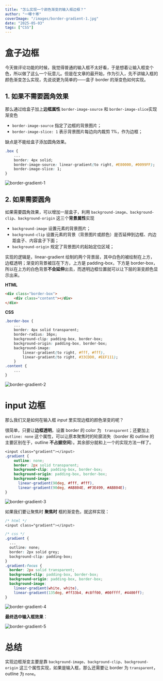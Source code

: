 ```yaml
---
title: "怎么实现一个颜色渐变的输入框边框？"
author: "一曝十寒"
coverImage: "/images/border-gradient-1.jpg"
date: "2025-05-03"
tags: ["CSS"]
---
```


# 盒子边框

今天做评论功能的时候，我觉得普通的输入框不太好看，于是想着让输入框变个色，所以做了这么一个玩意儿。但是在文章的最开始，作为引入，先不讲输入框的颜色渐变怎么实现，先说说更为简单的——盒子 border 的渐变色如何实现。

## 1. 如果不需要圆角效果

那么通过给盒子加上**边框属性** `border-image-source` 和 `border-image-slice`实现渐变色

*   `border-image-source` 指定了边框的背景图片；
*   `border-image-slice: 1` 表示背景图片每边向内裁剪 1%，作为边框；

缺点是不能给盒子添加圆角效果。

```css
.box { 
    ...
    border: 4px solid;
    border-image-source: linear-gradient(to right, #E80000, #0099FF);
    border-image-slice: 1; 
}
```

![border-gradient-1](/images/border-gradient-1.jpg)

## 2. 如果需要圆角

如果需要圆角效果，可以增加一层盒子，利用 `background-image`、`background-clip`、`background-origin` 这三个**背景属性**实现

*   `background-image` 设置元素的背景图片；
*   `background-clip` 设置元素的背景（背景图片或颜色）是否延伸到边框、内边距盒子、内容盒子下面；
*   `background-origin` 规定了背景图片的起始定位区域；

实现的逻辑是，linear-gradient 绘制的两个背景层，其中白色的被绘制在上方，边框透明；渐变的背景被压在下方，上方是 padding-box，下方是 border-box，所以在上方的白色背景**不会延伸**出去，而透明边框位置就可以让下层的渐变颜色显示出来。

**HTML**

```html
<div class="border-box">
    <div class="content"></div>
</div>
```

**CSS**

```css
.border-box {
    ...
    border: 4px solid transparent;
    border-radius: 16px;
    background-clip: padding-box, border-box;
    background-origin: padding-box, border-box;
    background-image: 
        linear-gradient(to right, #fff, #fff),
        linear-gradient(to right, #33CDD0, #EEF111); 
    }
.content {
    ...
}
```

![border-gradient-2](/images/border-gradient-2.jpg)

# input 边框

那么我们又是如何在输入框 *input* 里实现边框的颜色渐变的呢？

很简单，只要让**边框透明**，设置 border 的 color 为 ` transparent`；还要加上 `outline: none` 这个属性，可以让原本聚焦时的轮廓消失（border 和 outline 的主要区别在于，outline **不占据空间**）。其余部分就和上一个的实现方法一样了。

```css
<input class="gradient"></input>
.gradient {
    outline: none;
    border: 2px solid transparent;
    background-clip: padding-box, border-box;
    background-origin: padding-box, border-box;
    background-image:
      linear-gradient(90deg, #fff, #fff),
      linear-gradient(90deg, #AB804E, #F3E499, #AB804E);
}
```

![border-gradient-3](/images/border-gradient-3.jpg)


如果我们要让聚焦时 **聚焦时** 框的渐变色，就这样实现：

```css
/* html */
<input class="gradient"></input>

/* css */
.gradient {
  ...
  outline: none;
  border: 2px solid grey;
  background-clip: padding-box;
}
.gradient:focus {
  border: 2px solid transparent;
  background-clip: padding-box, border-box;
  background-origin: padding-box, border-box;
  background-image: 
    linear-gradient(white, white),
    linear-gradient(135deg, #ff33b4, #c8ff00, #00ffff, #4400ff);
}
```

![border-gradient-4](/images/border-gradient-4.gif)


**最终选中输入框效果**：

![border-gradient-5](/images/border-gradient-5.jpg)


# 总结

实现边框渐变主要是靠 `background-image`、`background-clip`、`background-origin` 这三个属性实现，如果是输入框，那么还需要让 border 为 `transparent`，outline 为 `none`。
